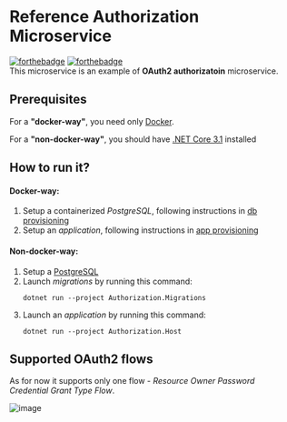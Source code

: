 # Reference Authorization Microservice
[![forthebadge](https://forthebadge.com/images/badges/made-with-c-sharp.svg)](https://forthebadge.com) [![forthebadge](https://forthebadge.com/images/badges/built-with-love.svg)](https://forthebadge.com)  
This microservice is an example of **OAuth2 authorizatoin** microservice.

## Prerequisites
For a **"docker-way"**, you need only [Docker](https://www.docker.com/).

For a **"non-docker-way"**, you should have [.NET Core 3.1](https://dotnet.microsoft.com/download/dotnet-core/3.1) installed

## How to run it?
#### Docker-way:
1. Setup a containerized *PostgreSQL*, following instructions in [db provisioning](provisioning/postgres/README.md)
3. Setup an *application*, following instructions in [app provisioning](provisioning/app/README.md)

#### Non-docker-way:
1. Setup a [PostgreSQL](https://lmgtfy.com/?q=how+to+setup+postgresql+on+linux)
3. Launch *migrations* by running this command:
    ```
    dotnet run --project Authorization.Migrations
    ```
4. Launch an *application* by running this command:
    ```
    dotnet run --project Authorization.Host
    ```

## Supported OAuth2 flows
As for now it supports only one flow - *Resource Owner Password Credential Grant Type Flow*.

![image](https://docs.oracle.com/cd/E39820_01/doc.11121/gateway_docs/content/images/oauth/oauth_username_password_flow.png)

